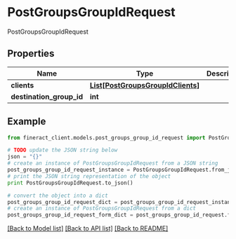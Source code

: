 # PostGroupsGroupIdRequest

PostGroupsGroupIdRequest

## Properties

Name | Type | Description | Notes
------------ | ------------- | ------------- | -------------
**clients** | [**List[PostGroupsGroupIdClients]**](PostGroupsGroupIdClients.md) |  | [optional] 
**destination_group_id** | **int** |  | [optional] 

## Example

```python
from fineract_client.models.post_groups_group_id_request import PostGroupsGroupIdRequest

# TODO update the JSON string below
json = "{}"
# create an instance of PostGroupsGroupIdRequest from a JSON string
post_groups_group_id_request_instance = PostGroupsGroupIdRequest.from_json(json)
# print the JSON string representation of the object
print PostGroupsGroupIdRequest.to_json()

# convert the object into a dict
post_groups_group_id_request_dict = post_groups_group_id_request_instance.to_dict()
# create an instance of PostGroupsGroupIdRequest from a dict
post_groups_group_id_request_form_dict = post_groups_group_id_request.from_dict(post_groups_group_id_request_dict)
```
[[Back to Model list]](../README.md#documentation-for-models) [[Back to API list]](../README.md#documentation-for-api-endpoints) [[Back to README]](../README.md)


